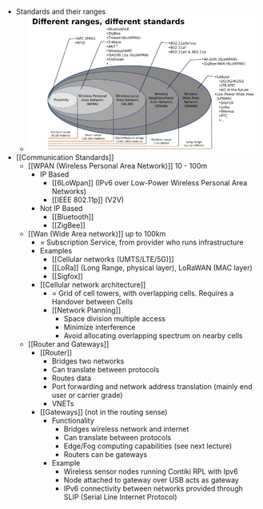 - Standards and their ranges
	- ![image.png](../assets/image_1658673887722_0.png)
- [[Communication Standards]]
	- [[WPAN (Wireless Personal Area Network)]] 10 - 100m
		- IP Based
			- [[6LoWpan]]  (IPv6 over Low-Power Wireless Personal Area Networks)
			- [[IEEE 802.11p]] (V2V)
		- Not IP Based
			- [[Bluetooth]]
			- [[ZigBee]]
	- [[Wan (Wide Area network)]] up to 100km
		- = Subscription Service, from provider who runs infrastructure
		- Examples
			- [[Cellular networks (UMTS/LTE/5G)]]
			- [[LoRa]] (Long Range, physical layer), LoRaWAN (MAC layer)
			- [[Sigfox]]
		- [[Cellular network architecture]]
			- = Grid of cell towers, with overlapping cells. Requires a Handover between Cells
			- [[Network Planning]]
				- Space division multiple access
				- Minimize interference
				- Avoid allocating overlapping spectrum on nearby cells
	- [[Router and Gateways]]
		- [[Router]]
			- Bridges two networks
			- Can translate between protocols
			- Routes data
			- Port forwarding and network address translation (mainly end user or carrier grade)
			- VNETs
		- [[Gateways]] (not in the routing sense)
			- Functionality
				- Bridges wireless network and internet
				- Can translate between protocols
				- Edge/Fog computing capabilities (see next lecture)
				- Routers can be gateways
			- Example
				- Wireless sensor nodes running Contiki RPL with Ipv6
				- Node attached to gateway over USB acts as gateway
				- IPv6 connectivity between networks provided through SLIP (Serial Line Internet Protocol)